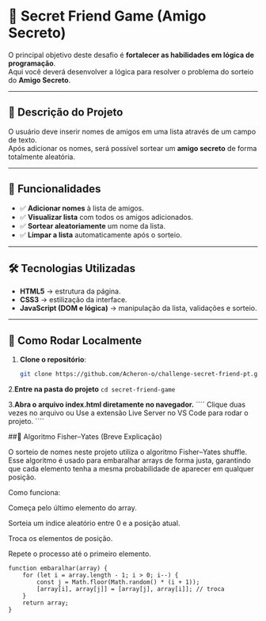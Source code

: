 # 🎁 Secret Friend Game (Amigo Secreto)

O principal objetivo deste desafio é **fortalecer as habilidades em lógica de programação**.  
Aqui você deverá desenvolver a lógica para resolver o problema do sorteio do **Amigo Secreto**.

---

## 🧩 Descrição do Projeto
O usuário deve inserir nomes de amigos em uma lista através de um campo de texto.  
Após adicionar os nomes, será possível sortear um **amigo secreto** de forma totalmente aleatória.

---

## 🎯 Funcionalidades
- ✅ **Adicionar nomes** à lista de amigos.  
- ✅ **Visualizar lista** com todos os amigos adicionados.  
- ✅ **Sortear aleatoriamente** um nome da lista.    
- ✅ **Limpar a lista** automaticamente após o sorteio.  

---

## 🛠️ Tecnologias Utilizadas
- **HTML5** → estrutura da página.  
- **CSS3** → estilização da interface.  
- **JavaScript (DOM e lógica)** → manipulação da lista, validações e sorteio.  

---

## 🚀 Como Rodar Localmente

1. **Clone o repositório**:
   ```bash
   git clone https://github.com/Acheron-o/challenge-secret-friend-pt.git
2.**Entre na pasta do projeto**
```` cd secret-friend-game ````

3.**Abra o arquivo index.html diretamente no navegador.**
´´´´
Clique duas vezes no arquivo
ou
Use a extensão Live Server no VS Code para rodar o projeto.
´´´´

##🎲 Algoritmo Fisher–Yates (Breve Explicação)

O sorteio de nomes neste projeto utiliza o algoritmo Fisher–Yates shuffle.
Esse algoritmo é usado para embaralhar arrays de forma justa, garantindo que cada elemento tenha a mesma probabilidade de aparecer em qualquer posição.

Como funciona:

Começa pelo último elemento do array.

Sorteia um índice aleatório entre 0 e a posição atual.

Troca os elementos de posição.

Repete o processo até o primeiro elemento.
````
function embaralhar(array) {
    for (let i = array.length - 1; i > 0; i--) {
        const j = Math.floor(Math.random() * (i + 1));
        [array[i], array[j]] = [array[j], array[i]]; // troca
    }
    return array;
}
 ````



